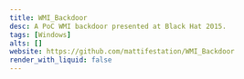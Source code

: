 ```yaml
---
title: WMI_Backdoor
desc: A PoC WMI backdoor presented at Black Hat 2015.
tags: [Windows]
alts: []
website: https://github.com/mattifestation/WMI_Backdoor
render_with_liquid: false
---
```


